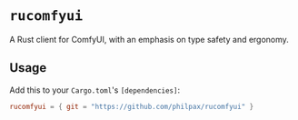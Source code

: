 # `rucomfyui`

A Rust client for ComfyUI, with an emphasis on type safety and ergonomy.

## Usage

Add this to your `Cargo.toml`'s `[dependencies]`:

```toml
rucomfyui = { git = "https://github.com/philpax/rucomfyui" }
```